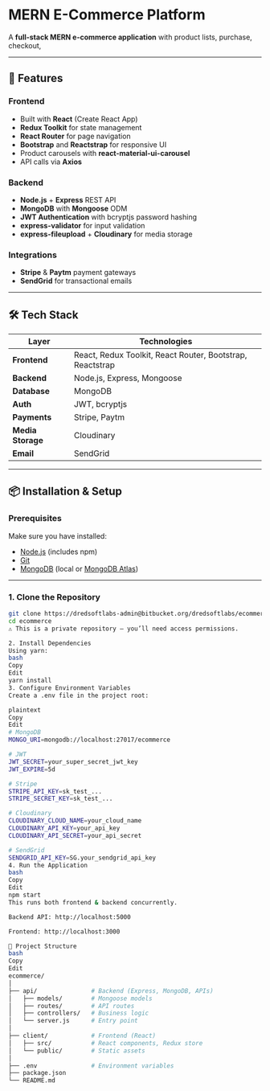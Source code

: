# MERN E-Commerce Platform

A **full-stack MERN e-commerce application** with product lists, purchase, checkout, 

---

## 🚀 Features

### **Frontend**
- Built with **React** (Create React App)
- **Redux Toolkit** for state management
- **React Router** for page navigation
- **Bootstrap** and **Reactstrap** for responsive UI
- Product carousels with **react-material-ui-carousel**
- API calls via **Axios**

### **Backend**
- **Node.js** + **Express** REST API
- **MongoDB** with **Mongoose** ODM
- **JWT Authentication** with bcryptjs password hashing
- **express-validator** for input validation
- **express-fileupload** + **Cloudinary** for media storage

### **Integrations**
- **Stripe** & **Paytm** payment gateways
- **SendGrid** for transactional emails

---

## 🛠️ Tech Stack

| Layer       | Technologies |
|-------------|--------------|
| **Frontend** | React, Redux Toolkit, React Router, Bootstrap, Reactstrap |
| **Backend** | Node.js, Express, Mongoose |
| **Database** | MongoDB |
| **Auth** | JWT, bcryptjs |
| **Payments** | Stripe, Paytm |
| **Media Storage** | Cloudinary |
| **Email** | SendGrid |

---

## 📦 Installation & Setup

### **Prerequisites**
Make sure you have installed:
- [Node.js](https://nodejs.org/) (includes npm)
- [Git](https://git-scm.com/)
- [MongoDB](https://www.mongodb.com/) (local or [MongoDB Atlas](https://www.mongodb.com/atlas))

---

### **1. Clone the Repository**
```bash
git clone https://dredsoftlabs-admin@bitbucket.org/dredsoftlabs/ecommerce.git
cd ecommerce
⚠️ This is a private repository — you’ll need access permissions.

2. Install Dependencies
Using yarn:
bash
Copy
Edit
yarn install
3. Configure Environment Variables
Create a .env file in the project root:

plaintext
Copy
Edit
# MongoDB
MONGO_URI=mongodb://localhost:27017/ecommerce

# JWT
JWT_SECRET=your_super_secret_jwt_key
JWT_EXPIRE=5d

# Stripe
STRIPE_API_KEY=sk_test_...
STRIPE_SECRET_KEY=sk_test_...

# Cloudinary
CLOUDINARY_CLOUD_NAME=your_cloud_name
CLOUDINARY_API_KEY=your_api_key
CLOUDINARY_API_SECRET=your_api_secret

# SendGrid
SENDGRID_API_KEY=SG.your_sendgrid_api_key
4. Run the Application
bash
Copy
Edit
npm start
This runs both frontend & backend concurrently.

Backend API: http://localhost:5000

Frontend: http://localhost:3000

📂 Project Structure
bash
Copy
Edit
ecommerce/
│
├── api/               # Backend (Express, MongoDB, APIs)
│   ├── models/        # Mongoose models
│   ├── routes/        # API routes
│   ├── controllers/   # Business logic
│   └── server.js      # Entry point
│
├── client/            # Frontend (React)
│   ├── src/           # React components, Redux store
│   └── public/        # Static assets
│
├── .env               # Environment variables
├── package.json
└── README.md
